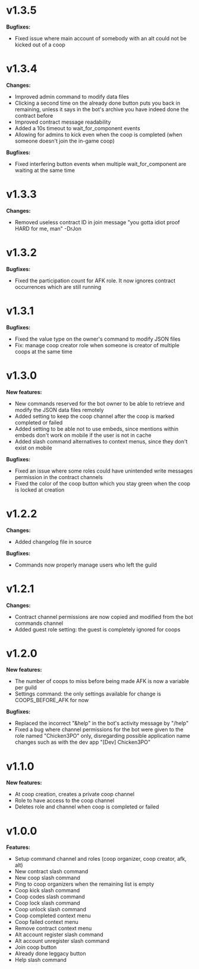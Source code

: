 # v1.3.5

**Bugfixes:**

- Fixed issue where main account of somebody with an alt could not be kicked out of a coop

# v1.3.4

**Changes:**

- Improved admin command to modify data files
- Clicking a second time on the already done button puts you back in remaining, unless it says in the bot's archive you have indeed done the contract before
- Improved contract message readability
- Added a 10s timeout to wait_for_component events
- Allowing for admins to kick even when the coop is completed (when someone doesn't join the in-game coop)

**Bugfixes:**

- Fixed interfering button events when multiple wait_for_component are waiting at the same time

# v1.3.3

**Changes:**

- Removed useless contract ID in join message
"you gotta idiot proof HARD for me, man" -DrJon

# v1.3.2

**Bugfixes:**

- Fixed the participation count for AFK role. It now ignores contract occurrences which are still running

# v1.3.1

**Bugfixes:**

- Fixed the value type on the owner's command to modify JSON files
- Fix: manage coop creator role when someone is creator of multiple coops at the same time

# v1.3.0

**New features:**

- New commands reserved for the bot owner to be able to retrieve and modify the JSON data files remotely
- Added setting to keep the coop channel after the coop is marked completed or failed
- Added setting to be able not to use embeds, since mentions within embeds don't work on mobile if the user is not in cache
- Added slash command alternatives to context menus, since they don't exist on mobile

**Bugfixes:**

- Fixed an issue where some roles could have unintended write messages permission in the contract channels
- Fixed the color of the coop button which you stay green when the coop is locked at creation

# v1.2.2

**Changes:**

- Added changelog file in source

**Bugfixes:**

- Commands now properly manage users who left the guild

# v1.2.1

**Changes:**

- Contract channel permissions are now copied and modified from the bot commands channel
- Added guest role setting: the guest is completely ignored for coops

# v1.2.0

**New features:**

- The number of coops to miss before being made AFK is now a variable per guild
- Settings command: the only settings available for change is COOPS_BEFORE_AFK for now

**Bugfixes:**

- Replaced the incorrect "&help" in the bot's activity message by "/help"
- Fixed a bug where channel permissions for the bot were given to the role named "Chicken3PO" only, disregarding possible application name changes such as with the dev app "[Dev] Chicken3PO"

# v1.1.0

**New features:**

- At coop creation, creates a private coop channel
- Role to have access to the coop channel
- Deletes role and channel when coop is completed or failed

# v1.0.0

**Features:**

- Setup command channel and roles (coop organizer, coop creator, afk, alt)
- New contract slash command
- New coop slash command
- Ping to coop organizers when the remaining list is empty
- Coop kick slash command
- Coop codes slash command
- Coop lock slash command
- Coop unlock slash command
- Coop completed context menu
- Coop failed context menu
- Remove contract context menu
- Alt account register slash command
- Alt account unregister slash command
- Join coop button
- Already done leggacy button
- Help slash command